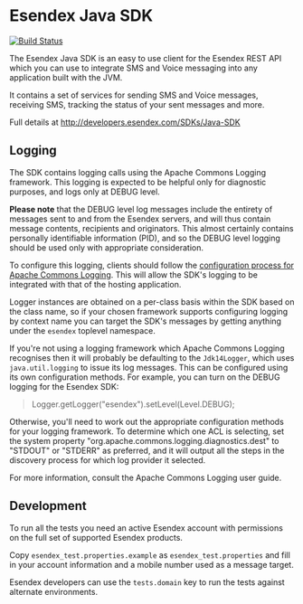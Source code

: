 Esendex Java SDK
================

[![Build Status](https://travis-ci.org/esendex/esendex-java-sdk.svg?branch=master)](https://travis-ci.org/esendex/esendex-java-sdk)

The Esendex Java SDK is an easy to use client for the Esendex REST API which you can use to integrate SMS and Voice messaging into any application built with the JVM.

It contains a set of services for sending SMS and Voice messages, receiving SMS, tracking the status of your sent messages and more.

Full details at http://developers.esendex.com/SDKs/Java-SDK


## Logging

The SDK contains logging calls using the Apache Commons Logging framework. This logging is expected to be helpful only for diagnostic purposes, and logs only at DEBUG level.

**Please note** that the DEBUG level log messages include the entirety of messages sent to and from the Esendex servers, and will thus contain message contents, recipients and originators. This almost certainly contains personally identifiable information (PID), and so the DEBUG level logging should be used only with appropriate consideration.

To configure this logging, clients should follow the [configuration process for Apache Commons Logging](http://commons.apache.org/proper/commons-logging/apidocs/org/apache/commons/logging/package-summary.html). This will allow the SDK's logging to be integrated with that of the hosting application.

Logger instances are obtained on a per-class basis within the SDK based on the class name, so if your chosen framework supports configuring logging by context name you can target the SDK's messages by getting anything under the `esendex` toplevel namespace.

If you're not using a logging framework which Apache Commons Logging recognises then it will probably be defaulting to the `Jdk14Logger`, which uses `java.util.logging` to issue its log messages. This can be configured using its own configuration methods. For example, you can turn on the DEBUG logging for the Esendex SDK:

> Logger.getLogger("esendex").setLevel(Level.DEBUG);

Otherwise, you'll need to work out the appropriate configuration methods for your logging framework. To determine which one ACL is selecting, set the system property "org.apache.commons.logging.diagnostics.dest" to "STDOUT" or "STDERR" as preferred, and it will output all the steps in the discovery process for which log provider it selected.

For more information, consult the Apache Commons Logging user guide.


## Development

To run all the tests you need an active Esendex account with permissions on the full set of supported Esendex products.

Copy `esendex_test.properties.example` as `esendex_test.properties` and fill in your account information and a mobile number used as a message target.

Esendex developers can use the `tests.domain` key to run the tests against alternate environments.